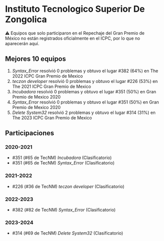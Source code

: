 # Instituto Tecnologico Superior De Zongolica

:warning: Equipos que solo participaron en el Repechaje del Gran Premio de México no están registrados oficialmente en el ICPC, por lo que no aparecerán aquí.

## Mejores 10 equipos

1. _Syntax_Error_ resolvió 0 problemas y obtuvo el lugar #382 (64%) en The 2022 ICPC Gran Premio de Mexico
1. _teczon developer_ resolvió 0 problemas y obtuvo el lugar #226 (53%) en The 2021 ICPC Gran Premio de Mexico
1. _Incubadora_ resolvió 0 problemas y obtuvo el lugar #351 (50%) en Gran Premio de Mexico 2020
1. _Syntax_Error_ resolvió 0 problemas y obtuvo el lugar #351 (50%) en Gran Premio de Mexico 2020
1. _Delete System32_ resolvió 2 problemas y obtuvo el lugar #314 (31%) en The 2023 ICPC Gran Premio de Mexico

## Participaciones

### 2020-2021

- #351 (#65 de TecNM) _Incubadora_ (Clasificatorio)
- #351 (#65 de TecNM) _Syntax_Error_ (Clasificatorio)

### 2021-2022

- #226 (#36 de TecNM) _teczon developer_ (Clasificatorio)

### 2022-2023

- #382 (#82 de TecNM) _Syntax_Error_ (Clasificatorio)

### 2023-2024

- #314 (#69 de TecNM) _Delete System32_ (Clasificatorio)




